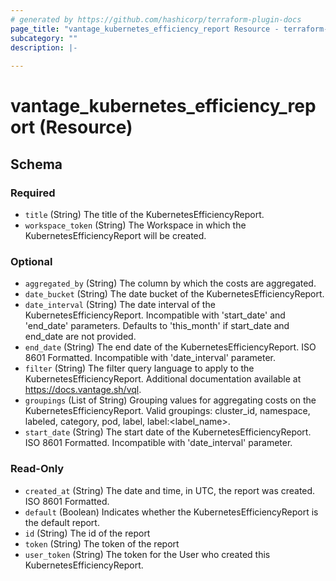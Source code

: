 ```yaml
---
# generated by https://github.com/hashicorp/terraform-plugin-docs
page_title: "vantage_kubernetes_efficiency_report Resource - terraform-provider-vantage"
subcategory: ""
description: |-
  
---
```


# vantage_kubernetes_efficiency_report (Resource)





<!-- schema generated by tfplugindocs -->
## Schema

### Required

- `title` (String) The title of the KubernetesEfficiencyReport.
- `workspace_token` (String) The Workspace in which the KubernetesEfficiencyReport will be created.

### Optional

- `aggregated_by` (String) The column by which the costs are aggregated.
- `date_bucket` (String) The date bucket of the KubernetesEfficiencyReport.
- `date_interval` (String) The date interval of the KubernetesEfficiencyReport. Incompatible with 'start_date' and 'end_date' parameters. Defaults to 'this_month' if start_date and end_date are not provided.
- `end_date` (String) The end date of the KubernetesEfficiencyReport. ISO 8601 Formatted. Incompatible with 'date_interval' parameter.
- `filter` (String) The filter query language to apply to the KubernetesEfficiencyReport. Additional documentation available at https://docs.vantage.sh/vql.
- `groupings` (List of String) Grouping values for aggregating costs on the KubernetesEfficiencyReport. Valid groupings: cluster_id, namespace, labeled, category, pod, label, label:<label_name>.
- `start_date` (String) The start date of the KubernetesEfficiencyReport. ISO 8601 Formatted. Incompatible with 'date_interval' parameter.

### Read-Only

- `created_at` (String) The date and time, in UTC, the report was created. ISO 8601 Formatted.
- `default` (Boolean) Indicates whether the KubernetesEfficiencyReport is the default report.
- `id` (String) The id of the report
- `token` (String) The token of the report
- `user_token` (String) The token for the User who created this KubernetesEfficiencyReport.


